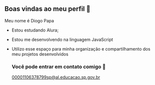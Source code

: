 ## Boas vindas ao meu perfil 💙

Meu nome é Diogo Papa

- Estou estudando Alura;
- Estou me desenvolvendo na linguagem JavaScript
- Utilizo esse espaço para minha organização e compartilhamento dos meu projetos desenvolvidos

  ### Você pode entrar em contato comigo 📧

  00001106378799sp@al.educacao.sp.gov.br
